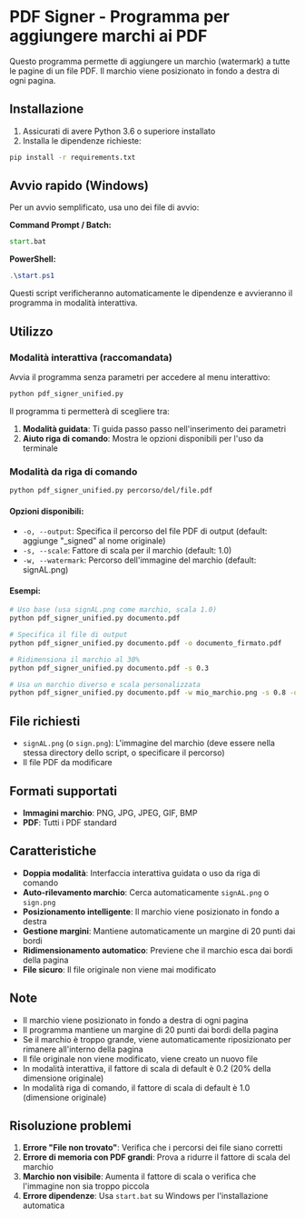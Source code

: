 # PDF Signer - Programma per aggiungere marchi ai PDF

Questo programma permette di aggiungere un marchio (watermark) a tutte le pagine di un file PDF. Il marchio viene posizionato in fondo a destra di ogni pagina.

## Installazione

1. Assicurati di avere Python 3.6 o superiore installato
2. Installa le dipendenze richieste:

```bash
pip install -r requirements.txt
```

## Avvio rapido (Windows)

Per un avvio semplificato, usa uno dei file di avvio:

**Command Prompt / Batch:**
```cmd
start.bat
```

**PowerShell:**
```powershell
.\start.ps1
```

Questi script verificheranno automaticamente le dipendenze e avvieranno il programma in modalità interattiva.

## Utilizzo

### Modalità interattiva (raccomandata)

Avvia il programma senza parametri per accedere al menu interattivo:

```bash
python pdf_signer_unified.py
```

Il programma ti permetterà di scegliere tra:
1. **Modalità guidata**: Ti guida passo passo nell'inserimento dei parametri
2. **Aiuto riga di comando**: Mostra le opzioni disponibili per l'uso da terminale

### Modalità da riga di comando

```bash
python pdf_signer_unified.py percorso/del/file.pdf
```

#### Opzioni disponibili:

- `-o, --output`: Specifica il percorso del file PDF di output (default: aggiunge "_signed" al nome originale)
- `-s, --scale`: Fattore di scala per il marchio (default: 1.0)
- `-w, --watermark`: Percorso dell'immagine del marchio (default: signAL.png)

#### Esempi:

```bash
# Uso base (usa signAL.png come marchio, scala 1.0)
python pdf_signer_unified.py documento.pdf

# Specifica il file di output
python pdf_signer_unified.py documento.pdf -o documento_firmato.pdf

# Ridimensiona il marchio al 30%
python pdf_signer_unified.py documento.pdf -s 0.3

# Usa un marchio diverso e scala personalizzata
python pdf_signer_unified.py documento.pdf -w mio_marchio.png -s 0.8 -o output.pdf
```

## File richiesti

- `signAL.png` (o `sign.png`): L'immagine del marchio (deve essere nella stessa directory dello script, o specificare il percorso)
- Il file PDF da modificare

## Formati supportati

- **Immagini marchio**: PNG, JPG, JPEG, GIF, BMP
- **PDF**: Tutti i PDF standard

## Caratteristiche

- **Doppia modalità**: Interfaccia interattiva guidata o uso da riga di comando
- **Auto-rilevamento marchio**: Cerca automaticamente `signAL.png` o `sign.png`
- **Posizionamento intelligente**: Il marchio viene posizionato in fondo a destra
- **Gestione margini**: Mantiene automaticamente un margine di 20 punti dai bordi
- **Ridimensionamento automatico**: Previene che il marchio esca dai bordi della pagina
- **File sicuro**: Il file originale non viene mai modificato

## Note

- Il marchio viene posizionato in fondo a destra di ogni pagina
- Il programma mantiene un margine di 20 punti dai bordi della pagina
- Se il marchio è troppo grande, viene automaticamente riposizionato per rimanere all'interno della pagina
- Il file originale non viene modificato, viene creato un nuovo file
- In modalità interattiva, il fattore di scala di default è 0.2 (20% della dimensione originale)
- In modalità riga di comando, il fattore di scala di default è 1.0 (dimensione originale)

## Risoluzione problemi

1. **Errore "File non trovato"**: Verifica che i percorsi dei file siano corretti
2. **Errore di memoria con PDF grandi**: Prova a ridurre il fattore di scala del marchio
3. **Marchio non visibile**: Aumenta il fattore di scala o verifica che l'immagine non sia troppo piccola
4. **Errore dipendenze**: Usa `start.bat` su Windows per l'installazione automatica
